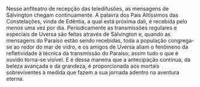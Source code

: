 ﻿Nesse anfiteatro de recepção das teledifusões, as mensagens de Sálvington chegam continuamente. A palavra dos Pais Altíssimos das Constelações, vinda de Edêntia, a qual está próxima dali, é recebida pelo menos uma vez por dia. Periodicamente as transmissões regulares e especiais de Uversa são feitas através de Sálvington e, quando as mensagens do Paraíso estão sendo recebidas, toda a população congrega-se ao redor do mar de vidro, e os amigos de Uversa aliam o fenômeno da refletividade à técnica da transmissão do Paraíso; assim tudo o que é ouvido torna-se visível. E é dessa maneira que a antecipação contínua, da beleza avançada e da grandeza, é proporcionada aos mortais sobreviventes à medida que fazem a sua jornada adentro na aventura eterna.